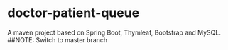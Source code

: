 # doctor-patient-queue
A maven project based on Spring Boot, Thymleaf, Bootstrap and MySQL.
##NOTE: Switch to master branch

